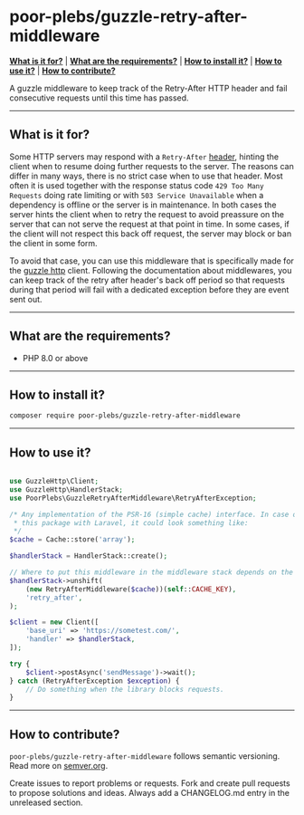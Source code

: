 # poor-plebs/guzzle-retry-after-middleware

**[What is it for?](#what-is-it-for)** |
**[What are the requirements?](#what-are-the-requirements)** |
**[How to install it?](#how-to-install-it)** |
**[How to use it?](#how-to-use-it)** |
**[How to contribute?](#how-to-contribute)**

A guzzle middleware to keep track of the Retry-After HTTP header and fail
consecutive requests until this time has passed.

---

## What is it for?

Some HTTP servers may respond with a `Retry-After` [header][1], hinting the
client when to resume doing further requests to the server. The reasons can
differ in many ways, there is no strict case when to use that header. Most often
it is used together with the response status code `429 Too Many Requests` doing
rate limiting or with `503 Service Unavailable` when a dependency is offline or
the server is in maintenance. In both cases the server hints the client when to
retry the request to avoid preassure on the server that can not serve the
request at that point in time. In some cases, if the client will not respect
this back off request, the server may block or ban the client in some form.

To avoid that case, you can use this middleware that is specifically made for
the [guzzle http][2] client. Following the documentation about middlewares, you
can keep track of the retry after header's back off period so that requests
during that period will fail with a dedicated exception before they are event
sent out.

---

## What are the requirements?

- PHP 8.0 or above

---

## How to install it?

```bash
composer require poor-plebs/guzzle-retry-after-middleware
```

---

## How to use it?

```php

use GuzzleHttp\Client;
use GuzzleHttp\HandlerStack;
use PoorPlebs\GuzzleRetryAfterMiddleware\RetryAfterException;

/* Any implementation of the PSR-16 (simple cache) interface. In case of using
 * this package with Laravel, it could look something like:
 */
$cache = Cache::store('array');

$handlerStack = HandlerStack::create();

// Where to put this middleware in the middleware stack depends on the usecase.
$handlerStack->unshift(
    (new RetryAfterMiddleware($cache))(self::CACHE_KEY),
    'retry_after',
);

$client = new Client([
    'base_uri' => 'https://sometest.com/',
    'handler' => $handlerStack,
]);

try {
    $client->postAsync('sendMessage')->wait();
} catch (RetryAfterException $exception) {
    // Do something when the library blocks requests.
}
```

---

## How to contribute?

`poor-plebs/guzzle-retry-after-middleware` follows semantic versioning. Read
more on [semver.org][3].

Create issues to report problems or requests. Fork and create pull requests to
propose solutions and ideas. Always add a CHANGELOG.md entry in the unreleased
section.

[1]: https://developer.mozilla.org/en-US/docs/Web/HTTP/Headers/Retry-After
[2]: https://github.com/guzzle/guzzle
[3]: https://semver.org
